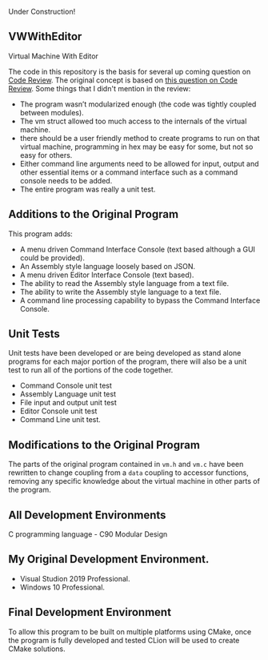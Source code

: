 Under Construction!

## VWWithEditor
Virtual Machine With Editor

The code in this repository is the basis for several up coming question on [Code Review](https://codereview.stackexchange.com/). The original concept is based on [this question on Code Review](https://codereview.stackexchange.com/questions/244566/an-attempt-at-a-toy-vm). Some things that I didn't mention in the review:  
 - The program wasn’t modularized enough (the code was tightly coupled between modules).  
 - The vm struct allowed too much access to the internals of the virtual machine.  
 - there should be a user friendly method to create programs to run on that virtual machine, programming in hex may be easy for some, but not so easy for others.
 - Either command line arguments need to be allowed for input, output and other essential items or a command interface such as a command console needs to be added.
 - The entire program was really a unit test.

## Additions to the Original Program  
This program adds:  
 - A menu driven Command Interface Console (text based although a GUI could be provided).  
 - An Assembly style language loosely based on JSON.  
 - A menu driven Editor Interface Console (text based).  
 - The ability to read the Assembly style language from a text file.  
 - The ability to write the Assembly style language to a text file.  
 - A command line processing capability to bypass the Command Interface Console.  

## Unit Tests  
Unit tests have been developed or are being developed as stand alone programs for each major portion of the program, there will also be a unit test to run all of the portions of the code together.  
 - Command Console unit test  
 - Assembly Language unit test  
 - File input and output unit test
 - Editor Console unit test
 - Command Line unit test.  

## Modifications to the Original Program  
The parts of the original program contained in `vm.h` and `vm.c` have been rewritten to change coupling from a `data` coupling to accessor functions, removing any specific knowledge about the virtual machine in other parts of the program. 

## All Development Environments
C programming language - C90
Modular Design

## My Original Development Environment.
 - Visual Studion 2019 Professional.  
 - Windows 10 Professional.  

## Final Development Environment
To allow this program to be built on multiple platforms using CMake, once the program is fully developed and tested CLion will be used to create CMake solutions.


